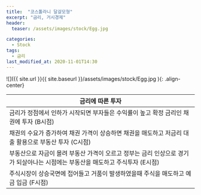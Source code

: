 ```yaml
---
title:  "코스톨라니 달걀모형"
excerpt: "금리, 거시경제"
header:
  teaser: /assets/images/stock/Egg.jpg

categories:
  - Stock
tags:
  - 금리
last_modified_at: 2020-11-01T14:30
---
```


![]({{ site.url }}{{ site.baseurl }}/assets/images/stock/Egg.jpg   ){: .align-center} 


|	<center>금리에 따른 투자</center>	|
| :---------------------------	|
| 금리가 정점에서 인하가 시작되면 부자들은 수익률이 높고 확정 금리인 채권에 투자 (B시점)	|
| 채권의 수요가 증가하여 채권 가격이 상승하면 채권을 매도하고 저금리 대출 활용으로 부동산 투자 (C시점) 	|
| 부동산으로 자금이 몰려 부동산 가격이 오르고 정부는 금리 인상으로 경기가 되살아나는 시점에는 부동산을 매도하고 주식투자 (E시점)	|
| 주식시장이 상승국면에 접어들고 거품이 발생하였을때 주식을 매도하고 예금 입금 (F시점) 	|